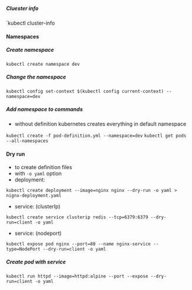 ##### Cluester info
`kubectl cluster-info

#### Namespaces
##### Create namespace
`kubectl create namespace dev`

##### Change the namespace
`kubectl config set-context $(kubectl config current-context) --namespace=dev`

##### Add namespace to commands
- without definition kubernetes creates everything in default namespace

`kubectl create -f pod-definition.yml --namespace=dev`
`kubectl get pods --all-namespaces`

#### Dry run
- to create definition files
- with `-o yaml` option
- deployment:

`kubectl create deployment --image=nginx nginx --dry-run -o yaml > nignx-deployment.yaml`
- service: (clusterIp)

`kubectl create service clusterip redis --tcp=6379:6379 --dry-run=client -o yaml`

- service: (nodeport)

`kubectl expose pod nginx --port=80 --name nginx-service --type=NodePort --dry-run=client -o yaml`

##### Create pod with service
`kubectl run httpd --image=httpd:alpine --port --expose --dry-run=client -o yaml`